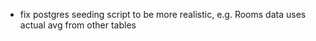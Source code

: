 - fix postgres seeding script to be more realistic, e.g. Rooms data uses actual avg from other tables
